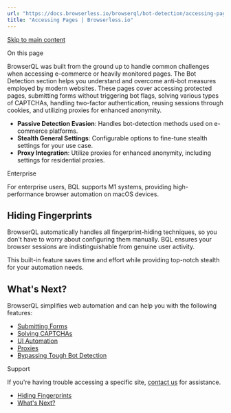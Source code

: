 ```yaml
---
url: "https://docs.browserless.io/browserql/bot-detection/accessing-pages"
title: "Accessing Pages | Browserless.io"
---
```


[Skip to main content](https://docs.browserless.io/browserql/bot-detection/accessing-pages#__docusaurus_skipToContent_fallback)

On this page

BrowserQL was built from the ground up to handle common challenges when accessing e-commerce or heavily monitored pages. The Bot Detection section helps you understand and overcome anti-bot measures employed by modern websites. These pages cover accessing protected pages, submitting forms without triggering bot flags, solving various types of CAPTCHAs, handling two-factor authentication, reusing sessions through cookies, and utilizing proxies for enhanced anonymity.

- **Passive Detection Evasion**: Handles bot-detection methods used on e-commerce platforms.
- **Stealth General Settings**: Configurable options to fine-tune stealth settings for your use case.
- **Proxy Integration**: Utilize proxies for enhanced anonymity, including settings for residential proxies.

Enterprise

For enterprise users, BQL supports M1 systems, providing high-performance browser automation on macOS devices.

## Hiding Fingerprints [​](https://docs.browserless.io/browserql/bot-detection/accessing-pages\#hiding-fingerprints "Direct link to Hiding Fingerprints")

BrowserQL automatically handles all fingerprint-hiding techniques, so you don't have to worry about configuring them manually. BQL ensures your browser sessions are indistinguishable from genuine user activity.

This built-in feature saves time and effort while providing top-notch stealth for your automation needs.

## What's Next? [​](https://docs.browserless.io/browserql/bot-detection/accessing-pages\#whats-next "Direct link to What's Next?")

BrowserQL simplifies web automation and can help you with the following features:

- [Submitting Forms](https://docs.browserless.io/browserql/bot-detection/submitting-forms)
- [Solving CAPTCHAs](https://docs.browserless.io/browserql/bot-detection/solving-captchas)
- [UI Automation](https://docs.browserless.io/browserql/bot-detection/ui-automation)
- [Proxies](https://docs.browserless.io/browserql/bot-detection/proxies)
- [Bypassing Tough Bot Detection](https://docs.browserless.io/browserql/bot-detection/bypass-tough-bot-detection)

Support

If you're having trouble accessing a specific site, [contact us](https://www.browserless.io/contact/) for assistance.

- [Hiding Fingerprints](https://docs.browserless.io/browserql/bot-detection/accessing-pages#hiding-fingerprints)
- [What's Next?](https://docs.browserless.io/browserql/bot-detection/accessing-pages#whats-next)
